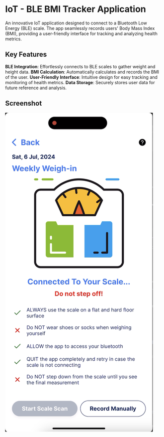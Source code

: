 # IoT - BLE BMI Tracker Application 

An innovative IoT application designed to connect to a Bluetooth Low Energy (BLE) scale. The app seamlessly records users' Body Mass Index (BMI), providing a user-friendly interface for tracking and analyzing health metrics.

## Key Features

**BLE Integration**: Effortlessly connects to BLE scales to gather weight and height data.
**BMI Calculation**: Automatically calculates and records the BMI of the user.
**User-Friendly Interface**: Intuitive design for easy tracking and monitoring of health metrics.
**Data Storage**: Securely stores user data for future reference and analysis.

## Screenshot

![Log Weight](./screenshot.png)
